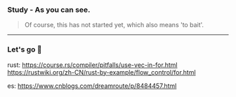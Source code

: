 ### Study - As you can see.

> Of course, this has not started yet, which also means 'to bait'.

----

### Let's go 🎉 



rust: https://course.rs/compiler/pitfalls/use-vec-in-for.html
https://rustwiki.org/zh-CN/rust-by-example/flow_control/for.html

es: https://www.cnblogs.com/dreamroute/p/8484457.html

